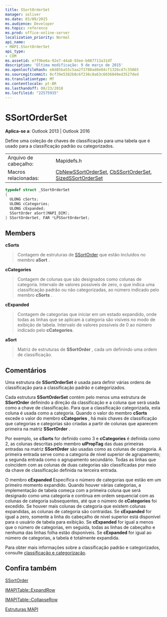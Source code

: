 ```yaml
---
title: SSortOrderSet
manager: soliver
ms.date: 03/09/2015
ms.audience: Developer
ms.topic: reference
ms.prod: office-online-server
localization_priority: Normal
api_name:
- MAPI.SSortOrderSet
api_type:
- COM
ms.assetid: e7f9be6a-92e7-44a8-93ee-b087713a31df
description: 'Última modificação: 9 de março de 2015'
ms.openlocfilehash: e8d85ba55c5aa2f3780ad8e04cf1326cd7c35865
ms.sourcegitcommit: 0cf39e5382b8c6f236c8a63c6036849ed3527ded
ms.translationtype: MT
ms.contentlocale: pt-BR
ms.lasthandoff: 08/23/2018
ms.locfileid: "22575935"
---
```

# <a name="ssortorderset"></a>SSortOrderSet

  
  
**Aplica-se a**: Outlook 2013 | Outlook 2016 
  
Define uma coleção de chaves de classificação para uma tabela que é usado para a classificação padrão ou categorizados.
  
|||
|:-----|:-----|
|Arquivo de cabeçalho:  <br/> |Mapidefs.h  <br/> |
|Macros relacionadas:  <br/> |[CbNewSSortOrderSet](cbnewssortorderset.md), [CbSSortOrderSet](cbssortorderset.md), [SizedSSortOrderSet](sizedssortorderset.md) <br/> |
   
```cpp
typedef struct _SSortOrderSet
{
  ULONG cSorts;
  ULONG cCategories;
  ULONG cExpanded;
  SSortOrder aSort[MAPI_DIM];
} SSortOrderSet, FAR *LPSSortOrderSet;

```

## <a name="members"></a>Members

 **cSorts**
  
> Contagem de estruturas de [SSortOrder](ssortorder.md) que estão incluídos no membro **aSort** . 
    
 **cCategories**
  
> Contagem de colunas que são designados como colunas de categoria. Intervalo de valores possíveis de zero, o que indica uma classificação padrão ou não categorizadas, ao número indicado pelo membro **cSorts** . 
    
 **cExpanded**
  
> Contagem de categorias que iniciar em um estado expandido, onde todas as linhas que se aplicam à categoria são visíveis no modo de exibição de tabela. Intervalo de valores possíveis de 0 ao número indicado pelo **cCategories**.
    
 **aSort**
  
> Matriz de estruturas de **SSortOrder** , cada um definindo uma ordem de classificação. 
    
## <a name="remarks"></a>Comentários

Uma estrutura de **SSortOrderSet** é usada para definir várias ordens de classificação para a classificação padrão e categorizados. 
  
Cada estrutura **SSortOrderSet** contém pelo menos uma estrutura de **SSortOrder** definindo a direção da classificação e a coluna que será usada como a chave de classificação. Para que a classificação categorizada, esta coluna é usada como a categoria. Quando o valor do membro **cSorts** excede o valor do membro **cCategories** , há mais chaves de classificação que categorias e categorias são criadas a partir de colunas que aparecem primeira na matriz **SSortOrder** . 
  
Por exemplo, se **cSorts** for definido como 3 e **cCategories** é definida como 2, as colunas descritas pelo membro **ulPropTag** das duas primeiras entradas na matriz **SSortOrder** são usadas como as colunas de categoria. A primeira entrada serve como a categoria de nível superior de agrupamento; a segunda entrada como o agrupamento secundário. Todas as linhas que coincidem com as colunas de duas categorias são classificadas por meio da chave de classificação definida na terceira entrada. 
  
O membro **cExpanded** Especifica o número de categorias que estão em um primeiro momento expandido. Quando houver várias categorias, a implementação de tabela começa com a primeira coluna que será designado como uma categoria e continua em ordem sequencial com as colunas de categoria subsequentes, até que o número de **cCategories** foi excedido. Se houver mais colunas de categoria que existem colunas expandidas, as colunas de categoria são contraídas. Se **cExpanded** for igual a zero, somente a linha do cabeçalho de nível superior está disponível para o usuário de tabela para exibição. Se **cExpanded** for igual a menos que o número de categorias, em seguida, todas as linhas de cabeçalho e nenhuma das linhas folha estão disponíveis. Se **cExpanded** for igual ao número de categorias, a tabela é totalmente expandida. 
  
Para obter mais informações sobre a classificação padrão e categorizados, consulte [classificação e categorização](sorting-and-categorization.md).
  
## <a name="see-also"></a>Confira também



[SSortOrder](ssortorder.md)
  
[IMAPITable::ExpandRow](imapitable-expandrow.md)
  
[IMAPITable::CollapseRow](imapitable-collapserow.md)


[Estruturas MAPI](mapi-structures.md)

